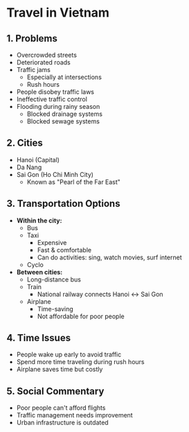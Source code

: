 # Travel in Vietnam

## 1. Problems
- Overcrowded streets
- Deteriorated roads
- Traffic jams
  - Especially at intersections
  - Rush hours
- People disobey traffic laws
- Ineffective traffic control
- Flooding during rainy season
  - Blocked drainage systems
  - Blocked sewage systems

## 2. Cities
- Hanoi (Capital)
- Da Nang
- Sai Gon (Ho Chi Minh City)
  - Known as "Pearl of the Far East"

## 3. Transportation Options
- **Within the city:**
  - Bus
  - Taxi
    - Expensive
    - Fast & comfortable
    - Can do activities: sing, watch movies, surf internet
  - Cyclo
- **Between cities:**
  - Long-distance bus
  - Train
    - National railway connects Hanoi ↔ Sai Gon
  - Airplane
    - Time-saving
    - Not affordable for poor people

## 4. Time Issues
- People wake up early to avoid traffic
- Spend more time traveling during rush hours
- Airplane saves time but costly

## 5. Social Commentary
- Poor people can't afford flights
- Traffic management needs improvement
- Urban infrastructure is outdated